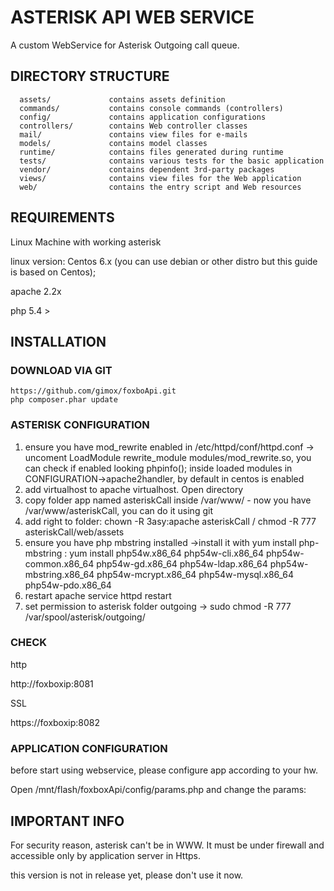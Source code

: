 ASTERISK API WEB SERVICE
================================

A custom WebService for Asterisk Outgoing call queue.



DIRECTORY STRUCTURE
-------------------

      assets/             contains assets definition
      commands/           contains console commands (controllers)
      config/             contains application configurations
      controllers/        contains Web controller classes
      mail/               contains view files for e-mails
      models/             contains model classes
      runtime/            contains files generated during runtime
      tests/              contains various tests for the basic application
      vendor/             contains dependent 3rd-party packages
      views/              contains view files for the Web application
      web/                contains the entry script and Web resources



REQUIREMENTS
------------

Linux Machine with working asterisk

linux version: Centos 6.x (you can use debian or other distro but this guide is based on Centos);

apache 2.2x

php 5.4 >




INSTALLATION
------------


### DOWNLOAD VIA GIT

    https://github.com/gimox/foxboApi.git
    php composer.phar update



### ASTERISK CONFIGURATION


1. ensure you have mod_rewrite enabled in /etc/httpd/conf/httpd.conf -> uncoment LoadModule rewrite_module modules/mod_rewrite.so, you can check if enabled looking phpinfo(); inside loaded modules in CONFIGURATION->apache2handler, by default in centos is enabled
2. add virtualhost to apache virtualhost. Open directory
3. copy folder app named asteriskCall inside /var/www/ - now you have /var/www/asteriskCall, you can do it using git 
4. add right to folder:  chown -R 3asy:apache asteriskCall / chmod -R 777 asteriskCall/web/assets
5. ensure you have php mbstring installed ->install it with yum install php-mbstring :
 yum install php54w.x86_64 php54w-cli.x86_64 php54w-common.x86_64 php54w-gd.x86_64 php54w-ldap.x86_64 php54w-mbstring.x86_64 php54w-mcrypt.x86_64 php54w-mysql.x86_64 php54w-pdo.x86_64
6. restart apache service httpd restart
7. set permission to asterisk folder outgoing -> sudo chmod -R 777 /var/spool/asterisk/outgoing/   



### CHECK
http

http://foxboxip:8081


SSL

https://foxboxip:8082




### APPLICATION CONFIGURATION

before start using webservice, please configure app according to your hw.

Open /mnt/flash/foxboxApi/config/params.php and change the params:






IMPORTANT INFO
--------------
For security reason, asterisk can't be in WWW. It must be under firewall and accessible only by application server in Https.

this version is not in release yet, please don't use it now.